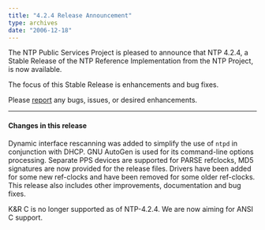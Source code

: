 ```yaml
---
title: "4.2.4 Release Announcement"
type: archives
date: "2006-12-18"
---
```


The NTP Public Services Project is pleased to announce that NTP 4.2.4, a Stable Release of the NTP Reference Implementation from the NTP Project, is now available.

The focus of this Stable Release is enhancements and bug fixes.

Please [report](https://bugs.ntp.org/) any bugs, issues, or desired enhancements.

* * *

#### Changes in this release

Dynamic interface rescanning was added to simplify the use of `ntpd` in conjunction with DHCP. GNU AutoGen is used for its command-line options
processing. Separate PPS devices are supported for PARSE refclocks, MD5 signatures are now provided for the release files. Drivers have been
added for some new ref-clocks and have been removed for some older ref-clocks. This release also includes other improvements, documentation
and bug fixes.

K&R C is no longer supported as of NTP-4.2.4. We are now aiming for ANSI C support.